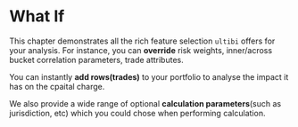 # What If

This chapter demonstrates all the rich feature selection `ultibi` offers for your analysis. For instance, you can **override** risk weights, inner/across bucket correlation parameters, trade attributes.

You can instantly **add rows(trades)** to your portfolio to analyse the impact it has on the cpaital charge.

We also provide a wide range of optional **calculation parameters**(such as jurisdiction, etc) which you could chose when performing calculation.
